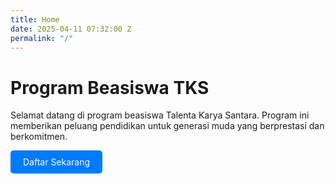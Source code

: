 ```yaml
---
title: Home
date: 2025-04-11 07:32:00 Z
permalink: "/"
---
```


<h1>Program Beasiswa TKS</h1>
<p>Selamat datang di program beasiswa Talenta Karya Santara. Program ini memberikan peluang pendidikan untuk generasi muda yang berprestasi dan berkomitmen.</p>
<a href="/pendaftaran" style="display: inline-block; padding: 10px 20px; background: #007bff; color: white; border-radius: 5px; text-decoration: none;">Daftar Sekarang</a>